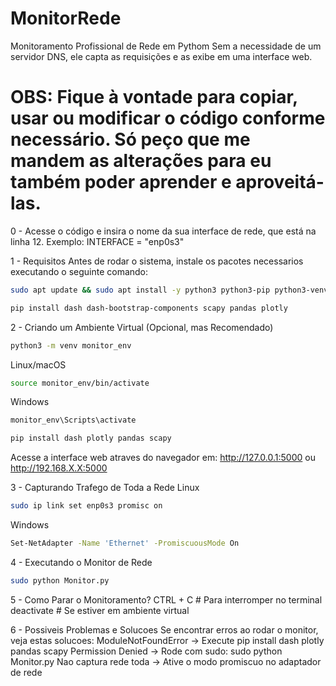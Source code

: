 # MonitorRede
Monitoramento Profissional de Rede em Pythom Sem a necessidade de um servidor DNS, ele capta as requisições e as exibe em uma interface web.

# OBS: Fique à vontade para copiar, usar ou modificar o código conforme necessário. Só peço que me mandem as alterações para eu também poder aprender e aproveitá-las.

0 - Acesse o código e insira o nome da sua interface de rede, que está na linha 12.
Exemplo: INTERFACE = "enp0s3"

1 - Requisitos
Antes de rodar o sistema, instale os pacotes necessarios executando o seguinte comando:
```sh
sudo apt update && sudo apt install -y python3 python3-pip python3-venv libpcap-dev
```
```sh
pip install dash dash-bootstrap-components scapy pandas plotly

```
2 - Criando um Ambiente Virtual (Opcional, mas Recomendado)
```sh
python3 -m venv monitor_env
```
 Linux/macOS
```sh
source monitor_env/bin/activate 
```
 Windows
```sh
monitor_env\Scripts\activate
```
```sh
pip install dash plotly pandas scapy
```
Acesse a interface web atraves do navegador em:
http://127.0.0.1:5000 ou http://192.168.X.X:5000

3 - Capturando Trafego de Toda a Rede
 Linux
```sh
sudo ip link set enp0s3 promisc on
```
 Windows
```sh
Set-NetAdapter -Name 'Ethernet' -PromiscuousMode On
```
4 - Executando o Monitor de Rede
```sh
sudo python Monitor.py
```
5 - Como Parar o Monitoramento?
CTRL + C # Para interromper no terminal
deactivate # Se estiver em ambiente virtual

6 - Possiveis Problemas e Solucoes
Se encontrar erros ao rodar o monitor, veja estas solucoes:
ModuleNotFoundError -> Execute pip install dash plotly pandas scapy
Permission Denied -> Rode com sudo: sudo python Monitor.py
Nao captura rede toda -> Ative o modo promiscuo no adaptador de rede
